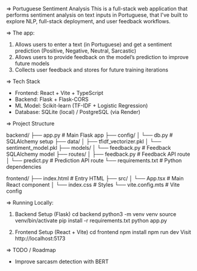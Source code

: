 => Portuguese Sentiment Analysis
This is a full-stack web application that performs sentiment analysis on text inputs in Portuguese, that I've built to explore NLP, full-stack deployment, and user feedback workflows.

=> The app:
1. Allows users to enter a text (in Portuguese) and get a sentiment prediction (Positive, Negative, Neutral, Sarcastic)
2. Allows users to provide feedback on the model’s prediction to improve future models
3. Collects user feedback and stores for future training iterations


=> Tech Stack
- Frontend: React + Vite + TypeScript
- Backend: Flask + Flask-CORS                    
- ML Model: Scikit-learn (TF-IDF + Logistic Regression)
- Database: SQLite (local) / PostgreSQL (via Render)


=> Project Structure

backend/
├── app.py               # Main Flask app
├── config/
│   └── db.py            # SQLAlchemy setup
├── data/
│   ├── tfidf_vectorizer.pkl
│   └── sentiment_model.pkl
├── models/
│   └── feedback.py      # Feedback SQLAlchemy model
├── routes/
│   ├── feedback.py      # Feedback API route
│   └── predict.py       # Prediction API route
└── requirements.txt     # Python dependencies

frontend/
├── index.html           # Entry HTML
├── src/
│   └── App.tsx          # Main React component
│   └── index.css        # Styles
└── vite.config.mts      # Vite config


=> Running Locally:

1. Backend Setup (Flask)
cd backend
python3 -m venv venv
source venv/bin/activate
pip install -r requirements.txt
python app.py

2. Frontend Setup (React + Vite)
cd frontend
npm install
npm run dev
Visit http://localhost:5173


=> TODO / Roadmap
- Improve sarcasm detection with BERT




